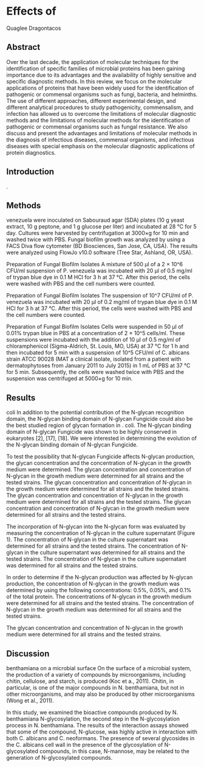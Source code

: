 #  Effects of
Quaglee Dragontacos


## Abstract
Over the last decade, the application of molecular techniques for the identification of specific families of microbial proteins has been gaining importance due to its advantages and the availability of highly sensitive and specific diagnostic methods. In this review, we focus on the molecular applications of proteins that have been widely used for the identification of pathogenic or commensal organisms such as fungi, bacteria, and helminths. The use of different approaches, different experimental design, and different analytical procedures to study pathogenicity, commensalism, and infection has allowed us to overcome the limitations of molecular diagnostic methods and the limitations of molecular methods for the identification of pathogenic or commensal organisms such as fungal resistance. We also discuss and present the advantages and limitations of molecular methods in the diagnosis of infectious diseases, commensal organisms, and infectious diseases with special emphasis on the molecular diagnostic applications of protein diagnostics.


## Introduction
.


## Methods
venezuela were inoculated on Sabouraud agar (SDA) plates (10 g yeast extract, 10 g peptone, and 1 g glucose per liter) and incubated at 28 °C for 5 day. Cultures were harvested by centrifugation at 3000×g for 10 min and washed twice with PBS. Fungal biofilm growth was analyzed by using a FACS Diva flow cytometer (BD Biosciences, San Jose, CA, USA). The results were analyzed using FlowJo v10.0 software (Tree Star, Ashland, OR, USA).

Preparation of Fungal Biofilm Isolates
A mixture of 500 µl of a 2 × 10^6 CFU/ml suspension of P. venezuela was incubated with 20 µl of 0.5 mg/ml of trypan blue dye in 0.1 M HCl for 3 h at 37 °C. After this period, the cells were washed with PBS and the cell numbers were counted.

Preparation of Fungal Biofilm Isolates
The suspension of 10^7 CFU/ml of P. venezuela was incubated with 20 µl of 0.2 mg/ml of trypan blue dye in 0.1 M HCl for 3 h at 37 °C. After this period, the cells were washed with PBS and the cell numbers were counted.

Preparation of Fungal Biofilm Isolates
Cells were suspended in 50 µl of 0.01% trypan blue in PBS at a concentration of 2 × 10^5 cells/ml. These suspensions were incubated with the addition of 10 µl of 0.5 mg/ml of chloramphenicol (Sigma-Aldrich, St. Louis, MO, USA) at 37 °C for 1 h and then incubated for 5 min with a suspension of 10^5 CFU/ml of C. albicans strain ATCC 90028 (MAT a clinical isolate, isolated from a patient with dermatophytoses from January 2011 to July 2015) in 1 mL of PBS at 37 °C for 5 min. Subsequently, the cells were washed twice with PBS and the suspension was centrifuged at 5000×g for 10 min.


## Results
coli
In addition to the potential contribution of the N-glycan recognition domain, the N-glycan binding domain of N-glycan Fungicide could also be the best studied region of glycan formation in . coli. The N-glycan binding domain of N-glycan Fungicide was shown to be highly conserved in eukaryotes [2], [17], [18]. We were interested in determining the evolution of the N-glycan binding domain of N-glycan Fungicide.

To test the possibility that N-glycan Fungicide affects N-glycan production, the glycan concentration and the concentration of N-glycan in the growth medium were determined. The glycan concentration and concentration of N-glycan in the growth medium were determined for all strains and the tested strains. The glycan concentration and concentration of N-glycan in the growth medium were determined for all strains and the tested strains. The glycan concentration and concentration of N-glycan in the growth medium were determined for all strains and the tested strains. The glycan concentration and concentration of N-glycan in the growth medium were determined for all strains and the tested strains.

The incorporation of N-glycan into the N-glycan form was evaluated by measuring the concentration of N-glycan in the culture supernatant (Figure 1). The concentration of N-glycan in the culture supernatant was determined for all strains and the tested strains. The concentration of N-glycan in the culture supernatant was determined for all strains and the tested strains. The concentration of N-glycan in the culture supernatant was determined for all strains and the tested strains.

In order to determine if the N-glycan production was affected by N-glycan production, the concentration of N-glycan in the growth medium was determined by using the following concentrations: 0.5%, 0.05%, and 0.1% of the total protein. The concentrations of N-glycan in the growth medium were determined for all strains and the tested strains. The concentration of N-glycan in the growth medium was determined for all strains and the tested strains.

The glycan concentration and concentration of N-glycan in the growth medium were determined for all strains and the tested strains.


## Discussion
benthamiana on a microbial surface
On the surface of a microbial system, the production of a variety of compounds by microorganisms, including chitin, cellulose, and starch, is produced (Koc et a., 2011). Chitin, in particular, is one of the major compounds in N. benthamiana, but not in other microorganisms, and may also be produced by other microorganisms (Wong et al., 2011).

In this study, we examined the bioactive compounds produced by N. benthamiana N-glycosylation, the second step in the N-glycosylation process in N. benthamiana. The results of the interaction assays showed that some of the compound, N-glucose, was highly active in interaction with both C. albicans and C. neoformans. The presence of several glycosides in the C. albicans cell wall in the presence of the glycosylation of N-glycosylated compounds, in this case, N-mannose, may be related to the generation of N-glycosylated compounds.
